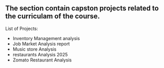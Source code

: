 ## The section contain capston projects related to the curriculam of the course.

List of Projects:
* Inventory Management analysis
* Job Market Analysis report
* Music store Analysis
* restaurants Analysis 2025
* Zomato Restaurant Analysis


